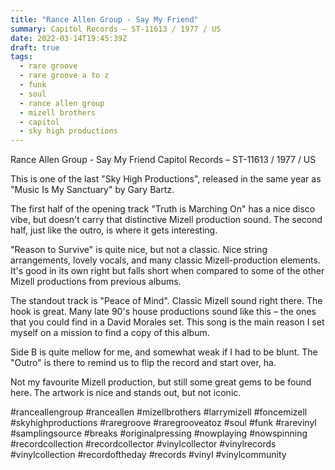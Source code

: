 ```yaml
---
title: "Rance Allen Group - Say My Friend"
summary: Capitol Records – ST-11613 / 1977 / US
date: 2022-03-14T19:45:39Z
draft: true
tags:
  - rare groove
  - rare groove a to z
  - funk
  - soul
  - rance allen group
  - mizell brothers
  - capitol
  - sky high productions
---
```

Rance Allen Group - Say My Friend
Capitol Records – ST-11613 / 1977 / US

This is one of the last "Sky High Productions", released in the same year as "Music Is My Sanctuary" by Gary Bartz.

The first half of the opening track "Truth is Marching On" has a nice disco vibe, but doesn't carry that distinctive Mizell production sound. The second half, just like the outro, is where it gets interesting.

"Reason to Survive" is quite nice, but not a classic. Nice string arrangements, lovely vocals, and many classic Mizell-production elements. It's good in its own right but falls short when compared to some of the other Mizell productions from previous albums.

The standout track is "Peace of Mind". Classic Mizell sound right there. The hook is great. Many late 90's house productions sound like this – the ones that you could find in a David Morales set. This song is the main reason I set myself on a mission to find a copy of this album.

Side B is quite mellow for me, and somewhat weak if I had to be blunt. The "Outro" is there to remind us to flip the record and start over, ha.

Not my favourite Mizell production, but still some great gems to be found here. The artwork is nice and stands out, but not iconic.

#ranceallengroup #ranceallen #mizellbrothers #larrymizell #foncemizell #skyhighproductions #raregroove #raregrooveatoz #soul #funk #rarevinyl #samplingsource #breaks #originalpressing #nowplaying #nowspinning #recordcollection #recordcollector #vinylcollector #vinylrecords #vinylcollection #recordoftheday #records #vinyl #vinylcommunity
